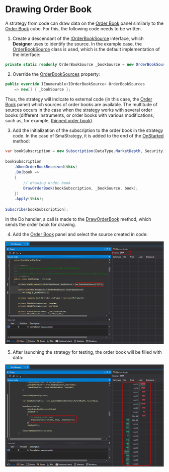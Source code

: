 # Drawing Order Book

A strategy from code can draw data on the [Order Book](../../user_interface/components/order_book.md) panel similarly to the [Order Book](../using_visual_designer/elements/market_depths/order_book_panel.md) cube. For this, the following code needs to be written.

1. Create a descendant of the [IOrderBookSource](xref:StockSharp.Algo.Strategies.IOrderBookSource) interface, which **Designer** uses to identify the source. In the example case, the [OrderBookSource](xref:StockSharp.Algo.Strategies.OrderBookSource) class is used, which is the default implementation of the interface:

```cs
private static readonly OrderBookSource _bookSource = new OrderBookSource("SMA");
```

2. Override the [OrderBookSources](xref:StockSharp.Algo.Strategies.Strategy.OrderBookSources) property:

```cs
public override IEnumerable<IOrderBookSource> OrderBookSources
	=> new[] { _bookSource };
```

Thus, the strategy will indicate to external code (in this case, the [Order Book](../../user_interface/components/order_book.md) panel) which sources of order books are available. The multitude of sources occurs in the case when the strategy works with several order books (different instruments, or order books with various modifications, such as, for example, [thinned order book](../using_visual_designer/elements/market_depths/sparse_order_book.md)).

3. Add the initialization of the subscription to the order book in the strategy code. In the case of SmaStrategy, it is added to the end of the [OnStarted](xref:StockSharp.Algo.Strategies.Strategy.OnStarted) method:

```cs
var bookSubscription = new Subscription(DataType.MarketDepth, Security);
			
bookSubscription
	.WhenOrderBookReceived(this)
	.Do(book =>
	{
		// drawing order book
		DrawOrderBook(bookSubscription, _bookSource, book);
	})
	.Apply(this);
			
Subscribe(bookSubscription);
```

In the Do handler, a call is made to the [DrawOrderBook](xref:StockSharp.Algo.Strategies.Strategy.DrawOrderBook(StockSharp.Algo.Subscription,StockSharp.Algo.Strategies.IOrderBookSource,StockSharp.Messages.IOrderBookMessage)) method, which sends the order book for drawing.

4. Add the [Order Book](../../user_interface/components/order_book.md) panel and select the source created in code:

  ![Designer_Source_Code_OrderBook_00](../../../../images/designer_source_code_orderbook_00.png)

5. After launching the strategy for testing, the order book will be filled with data:

  ![Designer_Source_Code_OrderBook_01](../../../../images/designer_source_code_orderbook_01.png)
